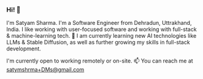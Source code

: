 ### Hi! 👋

I'm Satyam Sharma.
I'm a Software Engineer from Dehradun, Uttrakhand, India.
I like working with user-focused software and working with full-stack & machine-learning tech.
🌱 I am currently learning new AI technologies like LLMs & Stable Diffusion, as well as further growing my skills in full-stack development.

I'm currently open to working remotely or on-site.
📫 You can reach me at  [satymshrma+DMs@gmail.com](mailto:satymshrma+DMs@gmail.com)
<!--
**satymshrma/satymshrma** is a ✨ _special_ ✨ repository because its `README.md` (this file) appears on your GitHub profile.

Here are some ideas to get you started:

- 🔭 I’m currently working on ...
- 🌱 I’m currently learning ...
- 👯 I’m looking to collaborate on ...
- 🤔 I’m looking for help with ...
- 💬 Ask me about ...
- 📫 How to reach me: ...
- 😄 Pronouns: ...
- ⚡ Fun fact: ...
-->
